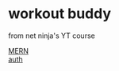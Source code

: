 # workout buddy
from net ninja's YT course

[MERN ](https://youtube.com/playlist?list=PL4cUxeGkcC9iJ_KkrkBZWZRHVwnzLIoUE)  
[auth ](https://youtube.com/playlist?list=PL4cUxeGkcC9g8OhpOZxNdhXggFz2lOuCT)
